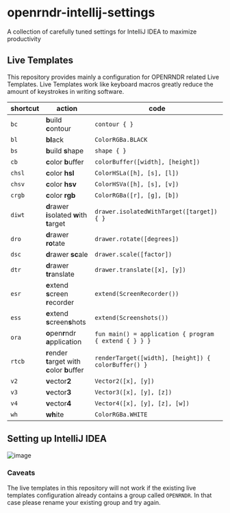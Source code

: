 # openrndr-intellij-settings
A collection of carefully tuned settings for IntelliJ IDEA to maximize productivity

## Live Templates

This repository provides mainly a configuration for OPENRNDR related Live Templates. Live Templates work like keyboard macros greatly reduce the amount of keystrokes in writing software.

| shortcut | action              | code 
-----------|---------------------|---------------
| `bc`     | **b**uild **c**ontour   | `contour { }`
| `bl`     | **bl**ack               | `ColorRGBa.BLACK`
| `bs`     | **b**uild **s**hape     | `shape { }`
| `cb`     | **c**olor **b**uffer    | `colorBuffer([width], [height])`
| `chsl`   | **c**olor **hsl**       | `ColorHSLa([h], [s], [l])`
| `chsv`   | **c**olor **hsv**       | `ColorHSVa([h], [s], [v])`
| `crgb`   | **c**olor **rgb**       | `ColorRGBa([r], [g], [b])`
| `diwt`   | **d**rawer **i**solated **w**ith **t**arget | `drawer.isolatedWithTarget([target]) { }`
| `dro`    | **d**rawer **ro**tate   | `drawer.rotate([degrees])`
| `dsc`    | **d**rawer **sc**ale    | `drawer.scale([factor])`
| `dtr`    | **d**rawer **tr**anslate | `drawer.translate([x], [y])`
| `esr`    | **e**xtend **s**creen **r**ecorder | `extend(ScreenRecorder())`
| `ess`    | **e**xtend **s**creen**s**hots | `extend(Screenshots())`
| `ora`    | **o**pen**r**ndr **a**pplication | `fun main() = application { program { extend { } } }`
| `rtcb`   | **r**ender **t**arget with **c**olor **b**uffer | `renderTarget([width], [height]) { colorBuffer() }`
| `v2`     | **v**ector**2**         | `Vector2([x], [y])`
| `v3`     | **v**ector**3**         | `Vector3([x], [y], [z])`
| `v4`     | **v**ector**4**         | `Vector4([x], [y], [z], [w])`
| `wh`     | **wh**ite               | `ColorRGBa.WHITE`



## Setting up IntelliJ IDEA

![image](https://user-images.githubusercontent.com/983309/143302815-286639e6-6b74-4d31-a397-8b79d2eed37f.png)

### Caveats

The live templates in this repository will not work if the existing live templates configuration already contains a group called `OPENRNDR`. In that case please rename your existing group and try again.


